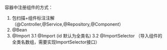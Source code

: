 容器中注册组件的方式：
1. 包扫描+组件标注注解（@Controller,@Service,@Repository,@Component）
2. @Bean
3. @Import
   3.1 @Import (id 默认为全类名)
   3.2 @ImportSelector （导入组件的全类名数组，需要实现ImportSelector接口）